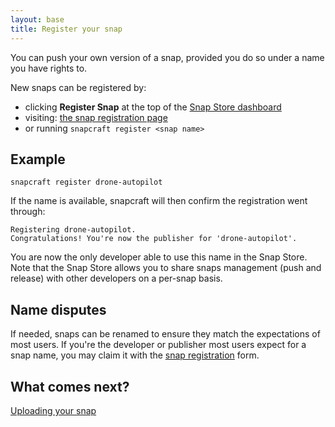```yaml
---
layout: base
title: Register your snap
---
```


You can push your own version of a snap, provided you do so under a name you have rights to.

New snaps can be registered by:

* clicking **Register Snap** at the top of the [Snap Store dashboard](https://dashboard.snapcraft.io)
* visiting: [the snap registration page](https://dashboard.snapcraft.io/dev/snaps/register-snap/)
* or running `snapcraft register <snap name>`

## Example

```
snapcraft register drone-autopilot
```

If the name is available, snapcraft will then confirm the registration went through:

```
Registering drone-autopilot.
Congratulations! You're now the publisher for 'drone-autopilot'.
```

You are now the only developer able to use this name in the Snap Store. Note that the Snap Store allows you to share snaps management (push and release) with other developers on a per-snap basis.

## Name disputes

If needed, snaps can be renamed to ensure they match the expectations of most users. If you're the developer or publisher most users expect for a snap name, you may claim it with the [snap registration](https://dashboard.snapcraft.io/dev/snaps/register-snap/) form.

## What comes next?

[Uploading your snap](upload)
